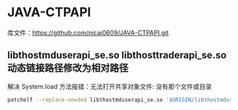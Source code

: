 # JAVA-CTPAPI

库文件：https://github.com/nicai0609/JAVA-CTPAPI.git

##  libthostmduserapi_se.so libthosttraderapi_se.so 动态链接路径修改为相对路径

解决 System.load 方法报错：无法打开共享对象文件: 没有那个文件或目录

```bash
patchelf --replace-needed libthostmduserapi_se.so '$ORIGIN/libthostmduserapi_se.so' --replace-needed libthosttraderapi_se.so '$ORIGIN/libthosttraderapi_se.so' libthostapi_wrap.so
```
